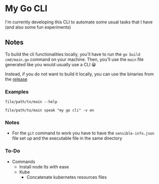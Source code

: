 # My Go CLI

I'm currently developing this CLI to automate some usual tasks that I have (and also some fun experiments)

## Notes

To build the cli functionalities locally, you'll have to run the `go build cmd/main.go` command on your machine. Then, you'll use the `main` file generated like you would usually use a CLI 😀

Instead, if you do not want to build it locally, you can use the binaries from the [release](https://github.com/luisotaviodesimone/my-go-cli/releases)

### Examples

```
file/path/to/main --help
```

```
file/path/to/main speak "my go cli" -v en
```

### Notes
- For the `git` command to work you have to have the `sensible-info.json` file set up and the executable file in the same directory

### To-Do

- Commands
  - Install node lts with ease
  - Kube
    - Concatenate kubernetes resources files

